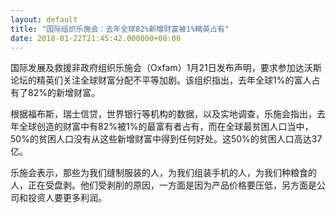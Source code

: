 ```yaml
---
layout: default
title: "国际组织乐施会：去年全球82%新增财富被1%精英占有"
date: 2018-01-22T21:45:42.000000+08:00
---
```


国际发展及救援非政府组织乐施会（Oxfam）1月21日发布声明，要求参加达沃斯论坛的精英们关注全球财富分配不平等加剧。该组织指出，去年全球1%的富人占有了82%的新增财富。

根据福布斯，瑞士信贷，世界银行等机构的数据，以及实地调查，乐施会指出，去年全球创造的财富中有82%被1%的最富有者占有，而在全球最贫困人口当中，50%的贫困人口没有从这些新增财富中得到任何好处。这50%的贫困人口高达37亿。

乐施会表示，那些为我们缝制服装的人，为我们组装手机的人，为我们种粮食的人，正在受盘剥。他们受剥削的原因，一方面是因为产品价格要压低，另方面是公司和投资人要更多利润。


